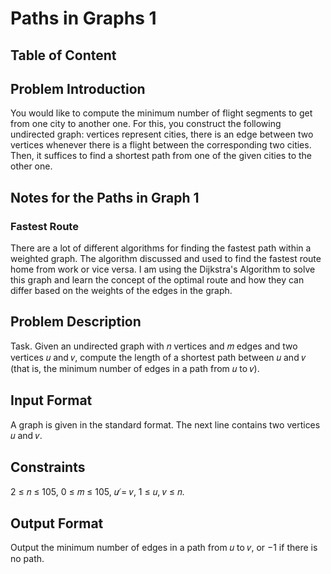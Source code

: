 # Paths in Graphs 1
## Table of Content

## Problem Introduction
You would like to compute the minimum number of flight segments to get from one city to another one. For
this, you construct the following undirected graph: vertices represent cities, there is an edge between two
vertices whenever there is a flight between the corresponding two cities. Then, it suffices to find a shortest
path from one of the given cities to the other one.

## Notes for the Paths in Graph 1

### Fastest Route
There are a lot of different algorithms for finding the fastest path within a weighted graph. The algorithm discussed and used to find the fastest route home from work or vice versa. I am using the Dijkstra's Algorithm to solve this graph and learn the concept of the optimal route and how they can differ based on the weights of the edges in the graph. 

## Problem Description
Task. Given an undirected graph with 𝑛 vertices and 𝑚 edges and two vertices 𝑢 and 𝑣, compute the length
of a shortest path between 𝑢 and 𝑣 (that is, the minimum number of edges in a path from 𝑢 to 𝑣).
## Input Format
A graph is given in the standard format. The next line contains two vertices 𝑢 and 𝑣.
## Constraints
2 ≤ 𝑛 ≤ 105, 0 ≤ 𝑚 ≤ 105, 𝑢 ̸= 𝑣, 1 ≤ 𝑢, 𝑣 ≤ 𝑛.
## Output Format 
Output the minimum number of edges in a path from 𝑢 to 𝑣, or −1 if there is no path.
